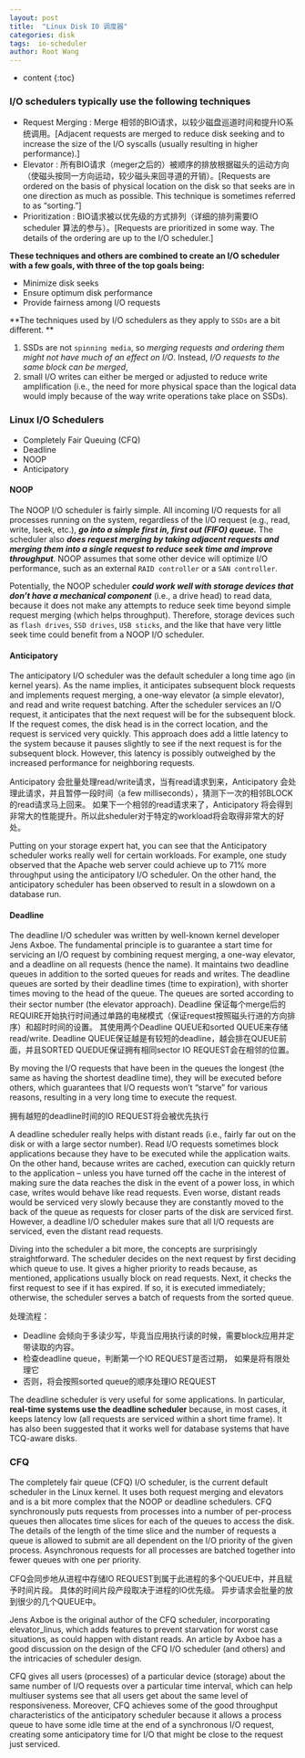 ```yaml
---
layout: post
title:  "Linux Disk IO 调度器"
categories: disk
tags:  io-scheduler
author: Root Wang
---
```


* content
{:toc}

### I/O schedulers typically use the following techniques
* Request Merging : Merge 相邻的BIO请求，以较少磁盘巡道时间和提升IO系统调用。[Adjacent requests are merged to reduce disk seeking and to increase the size of the I/O syscalls (usually resulting in higher performance).]
* Elevator : 所有BIO请求（meger之后的）被顺序的排放根据磁头的运动方向（使磁头按同一方向运动，较少磁头来回寻道的开销）。[Requests are ordered on the basis of physical location on the disk so that seeks are in one direction as much as possible. This technique is sometimes referred to as “sorting.”]
* Prioritization : BIO请求被以优先级的方式排列（详细的排列需要IO scheduler 算法的参与）。[Requests are prioritized in some way. The details of the ordering are up to the I/O scheduler.]

**These techniques and others are combined to create an I/O scheduler with a few goals, with three of the top goals being:**

* Minimize disk seeks
* Ensure optimum disk performance
* Provide fairness among I/O requests

**The techniques used by I/O schedulers as they apply to `SSDs` are a bit different. **
1. SSDs are not `spinning media`, so _merging requests and ordering them might not have much of an effect on I/O_. Instead, _I/O requests to the same block can be merged_, 
2. small I/O writes can either be merged or adjusted to reduce write amplification (i.e., the need for more physical space than the logical data would imply because of the way write operations take place on SSDs).


### Linux I/O Schedulers

* Completely Fair Queuing (CFQ)
* Deadline
* NOOP
* Anticipatory

#### NOOP
The NOOP I/O scheduler is fairly simple. All incoming I/O requests for all processes running on the system, regardless of the I/O request (e.g., read, write, lseek, etc.), ***go into a simple first in, first out (FIFO) queue.*** The scheduler also ***does request merging by taking adjacent requests and merging them into a single request to reduce seek time and improve throughput***. NOOP assumes that some other device will optimize I/O performance, such as an external `RAID controller` or a `SAN controller`.

Potentially, the NOOP scheduler ***could work well with storage devices that don’t have a mechanical component*** (i.e., a drive head) to read data, because it does not make any attempts to reduce seek time beyond simple request merging (which helps throughput). Therefore, storage devices such as `flash drives`, `SSD drives`, `USB sticks`, and the like that have very little seek time could benefit from a NOOP I/O scheduler.


#### Anticipatory
The anticipatory I/O scheduler was the default scheduler a long time ago (in kernel years). As the name implies, it anticipates subsequent block requests and implements request merging, a one-way elevator (a simple elevator), and read and write request batching. After the scheduler services an I/O request, it anticipates that the next request will be for the subsequent block. If the request comes, the disk head is in the correct location, and the request is serviced very quickly. This approach does add a little latency to the system because it pauses slightly to see if the next request is for the subsequent block. However, this latency is possibly outweighed by the increased performance for neighboring requests.

Anticipatory 会批量处理read/write请求，当有read请求到来，Anticipatory 会处理此请求，并且暂停一段时间（a few milliseconds），猜测下一次的相邻BLOCK的read请求马上回来。 如果下一个相邻的read请求来了，Anticipatory 将会得到非常大的性能提升。所以此sheduler对于特定的workload将会取得非常大的好处。

Putting on your storage expert hat, you can see that the Anticipatory scheduler works really well for certain workloads. For example, one study observed that the Apache web server could achieve up to 71% more throughput using the anticipatory I/O scheduler. On the other hand, the anticipatory scheduler has been observed to result in a slowdown on a database run.


#### Deadline
The deadline I/O scheduler was written by well-known kernel developer Jens Axboe. The fundamental principle is to guarantee a start time for servicing an I/O request by combining request merging, a one-way elevator, and a deadline on all requests (hence the name). It maintains two deadline queues in addition to the sorted queues for reads and writes. The deadline queues are sorted by their deadline times (time to expiration), with shorter times moving to the head of the queue. The queues are sorted according to their sector number (the elevator approach).
Deadline 保证每个merge后的REQUIRE开始执行时间通过单路的电梯模式（保证request按照磁头行进的方向排序）和超时时间的设置。
其使用两个Deadline QUEUE和sorted QUEUE来存储read/write. Deadline QUEUE保证越是有较短的deadline，越会排在QUEUE前面，并且SORTED QUEDUE保证拥有相同sector IO REQUEST会在相邻的位置。

By moving the I/O requests that have been in the queues the longest (the same as having the shortest deadline time), they will be executed before others, which guarantees that I/O requests won’t “starve” for various reasons, resulting in a very long time to execute the request.

拥有越短的deadline时间的IO REQUEST将会被优先执行

A deadline scheduler really helps with distant reads (i.e., fairly far out on the disk or with a large sector number). Read I/O requests sometimes block applications because they have to be executed while the application waits. On the other hand, because writes are cached, execution can quickly return to the application – unless you have turned off the cache in the interest of making sure the data reaches the disk in the event of a power loss, in which case, writes would behave like read requests. Even worse, distant reads would be serviced very slowly because they are constantly moved to the back of the queue as requests for closer parts of the disk are serviced first. However, a deadline I/O scheduler makes sure that all I/O requests are serviced, even the distant read requests.

Diving into the scheduler a bit more, the concepts are surprisingly straightforward. The scheduler decides on the next request by first deciding which queue to use. It gives a higher priority to reads because, as mentioned, applications usually block on read requests. Next, it checks the first request to see if it has expired. If so, it is executed immediately; otherwise, the scheduler serves a batch of requests from the sorted queue.

处理流程：
* Deadline 会倾向于多读少写，毕竟当应用执行读的时候，需要block应用并定带读取的内容。 
* 检查deadline queue，判断第一个IO REQUEST是否过期， 如果是将有限处理它
* 否则，将会按照sorted queue的顺序处理IO REQUEST

The deadline scheduler is very useful for some applications. In particular, **real-time systems use the deadline scheduler** because, in most cases, it keeps latency low (all requests are serviced within a short time frame). It has also been suggested that it works well for database systems that have TCQ-aware disks.

### CFQ
The completely fair queue (CFQ) I/O scheduler, is the current default scheduler in the Linux kernel. It uses both request merging and elevators and is a bit more complex that the NOOP or deadline schedulers. CFQ synchronously puts requests from processes into a number of per-process queues then allocates time slices for each of the queues to access the disk. The details of the length of the time slice and the number of requests a queue is allowed to submit are all dependent on the I/O priority of the given process. Asynchronous requests for all processes are batched together into fewer queues with one per priority.

CFQ会同步地从进程中存储IO REQUEST到属于此进程的多个QUEUE中，并且赋予时间片段。 具体的时间片段产段取决于进程的IO优先级。
异步请求会批量的放到很少的几个QUEUE中。

Jens Axboe is the original author of the CFQ scheduler, incorporating elevator_linus, which adds features to prevent starvation for worst case situations, as could happen with distant reads. An article by Axboe has a good discussion on the design of the CFQ I/O scheduler (and others) and the intricacies of scheduler design.

CFQ gives all users (processes) of a particular device (storage) about the same number of I/O requests over a particular time interval, which can help multiuser systems see that all users get about the same level of responsiveness. Moreover, CFQ achieves some of the good throughput characteristics of the anticipatory scheduler because it allows a process queue to have some idle time at the end of a synchronous I/O request, creating some anticipatory time for I/O that might be close to the request just serviced.
